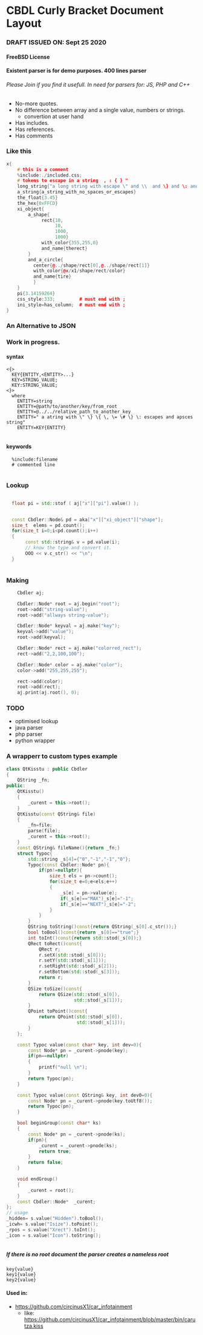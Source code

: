 # CBDL Curly Bracket Document Layout
### DRAFT ISSUED ON: Sept 25 2020
#### FreeBSD License
#### Existent parser is for demo purposes. 400 lines parser
######  Please  Join if you find it usefull. In need for parsers for: JS, PHP and C++


  * No-more quotes.
  * No difference between array and a single value, numbers or strings.
      * convertion at user hand
  * Has includes.
  * Has references.
  * Has comments
    

### Like this
```cpp
x{
    # this is a comment
    %include:./included.css;
    # tokens to escape in a string  , : { } " 
    long_string{"a long string with escape \" and \\  and \} and \: and \{ and \, characters and spaces must go between \"\" "}
    a_string{a_string_with_no_spaces_or_escapes}
    the_float{3.45}
    the_hex{0xFFCD}
    xi_object{
        a_shape{
             rect{10,
                  10,
                  1000,
                  1000}
             with_color{355,255,0}
             and_name{therect}
        }
        and_a_circle{
          center{@../shape/rect[0],@../shape/rect[1]}
          with_color{@x/x1/shape/rect/color}
          and_name{tire}
          }
    }
    pi{3.14159264}
    css_style:333;         # must end with ;
    ini_style=has_column;  # must end with ;
}

```

### An Alternative to JSON 

### Work in progress.

#### syntax

```
<{>
  KEY{ENTITY,<ENTITY>...}
  KEY=STRING_VALUE;
  KEY:STRING_VALUE;
<}>
  where
    ENTITY=string
    ENTITY=@path/to/another/key/from_root
    ENTITY=@../../relative_path_to_another_key
    ENTITY=" a atring with \" \} \{ \, \= \# \} \: escapes and apsces string"
    ENTITY=KEY{ENTITY}
  
```

#### keywords

```
  %include:filename
  # commented line
 
```
  
### Lookup
 
 ```cpp
  
   float pi = std::stof ( aj["x"]["pi"].value() );


   const Cbdler::Node& pd = aka["x"]["xi_object"]["shape"];
   size_t  elems = pd.count();
   for(size_t i=0;i<pd.count();i++)
   {
        const std::string& v = pd.value(i);
        // know the type and convert it. 
        OOO << v.c_str() << "\n";
   }
   
 ```
 
### Making

```cpp
    Cbdler aj;

    Cbdler::Node* root = aj.begin("root");
    root->add("string-value");
    root->add("allways string-value");

    Cbdler::Node* keyval = aj.make("key");
    keyval->add("value");
    root->add(keyval);

    Cbdler::Node* rect = aj.make("colorred_rect");
    rect->add("2,2,100,100");

    Cbdler::Node* color = aj.make("color");
    color->add("255,255,255");

    rect->add(color);
    root->add(rect);
    aj.print(aj.root(), 0);
```
   
### TODO
   * optimised lookup
   * java parser
   * php parser
   * python wrapper

### A wrapperr to custom types example

```cpp
class QtKisstu : public Cbdler
{
    QString _fn;
public:
    QtKisstu()
    {
        _curent = this->root();
    }
    QtKisstu(const QString& file)
    {
        _fn=file;
        parse(file);
        _curent = this->root();
    }
    const QString& fileName(){return _fn;}
    struct Typoc{
        std::string _s[4]={"0","-1","-1","0"};
        Typoc(const Cbdler::Node* pn){
            if(pn!=nullptr){
                size_t els = pn->count();
                for(size_t e=0;e<els;e++)
                {
                    _s[e] = pn->value(e);
                    if(_s[e]=="MAX")_s[e]="-1";
                    if(_s[e]=="NEXT")_s[e]="-2";
                }
            }
        }
        QString toString()const{return QString(_s[0].c_str());}
        bool toBool()const{return _s[0]=="true";}
        int toInt()const{return std::stod(_s[0]);}
        QRect toRect()const{
            QRect r;
            r.setX(std::stod(_s[0]));
            r.setY(std::stod(_s[1]));
            r.setRight(std::stod(_s[2]));
            r.setBottom(std::stod(_s[3]));
            return r;
        }
        QSize toSize()const{
            return QSize(std::stod(_s[0]),
                         std::stod(_s[1]));
        }
        QPoint toPoint()const{
            return QPoint(std::stod(_s[0]),
                          std::stod(_s[1]));
        }
    };

    const Typoc value(const char* key, int dev=0){
        const Node* pn = _curent->pnode(key);
        if(pn==nullptr)
        {
            printf("null \n");
        }
        return Typoc(pn);
    }

    const Typoc value(const QString& key, int dev0=0){
        const Node* pn = _curent->pnode(key.toUtf8());
        return Typoc(pn);
    }

    bool beginGroup(const char* ks)
    {
        const Node* pn = _curent->pnode(ks);
        if(pn){
            _curent = _curent->pnode(ks);
            return true;
        }
        return false;
    }

    void endGroup()
    {
        _curent = root();
    }
    const Cbdler::Node*  _curent;
};
// usage
_hidden= s.value("Hidden").toBool();
_icwh= s.value("Isize").toPoint();
_rpos = s.value("Xrect").toInt();
_icon = s.value("Icon").toString();



```

##### If there is no root document the parser creates a nameless root

```
key{value}
key1{value}
key2{value}
```

#### Used in:
   * https://github.com/circinusX1/car_infotainment
      * like: https://github.com/circinusX1/car_infotainment/blob/master/bin/carutza.kiss





